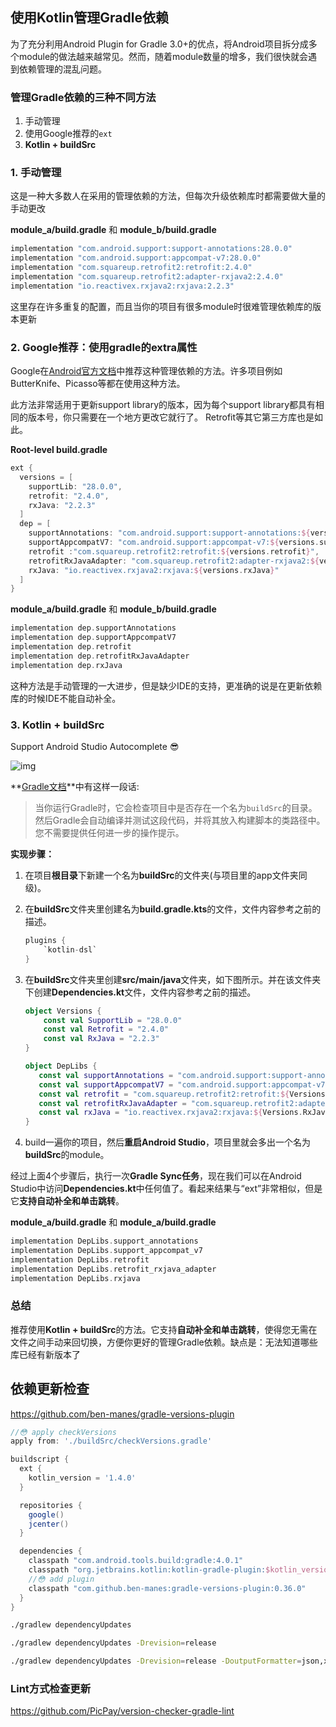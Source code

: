 ## 使用Kotlin管理Gradle依赖

为了充分利用Android Plugin for Gradle 3.0+的优点，将Android项目拆分成多个module的做法越来越常见。然而，随着module数量的增多，我们很快就会遇到依赖管理的混乱问题。

### 管理Gradle依赖的三种不同方法

1. 手动管理
2. 使用Google推荐的`ext`
3. **Kotlin + buildSrc**

### 1. 手动管理

这是一种大多数人在采用的管理依赖的方法，但每次升级依赖库时都需要做大量的手动更改

**module_a/build.gradle** 和 **module_b/build.gradle**

```groovy
implementation "com.android.support:support-annotations:28.0.0"
implementation "com.android.support:appcompat-v7:28.0.0"
implementation "com.squareup.retrofit2:retrofit:2.4.0"
implementation "com.squareup.retrofit2:adapter-rxjava2:2.4.0"
implementation "io.reactivex.rxjava2:rxjava:2.2.3"
```

这里存在许多重复的配置，而且当你的项目有很多module时很难管理依赖库的版本更新

### 2. Google推荐：使用gradle的extra属性

Google在[Android官方文档](https://developer.android.com/studio/build/gradle-tips)中推荐这种管理依赖的方法。许多项目例如ButterKnife、Picasso等都在使用这种方法。

此方法非常适用于更新support library的版本，因为每个support library都具有相同的版本号，你只需要在一个地方更改它就行了。 Retrofit等其它第三方库也是如此。

**Root-level build.gradle**

```groovy
ext {
  versions = [
    supportLib: "28.0.0",
    retrofit: "2.4.0",
    rxJava: "2.2.3"
  ]
  dep = [
    supportAnnotations: "com.android.support:support-annotations:${versions.supportLib}",
    supportAppcompatV7: "com.android.support:appcompat-v7:${versions.supportLib}",
    retrofit :"com.squareup.retrofit2:retrofit:${versions.retrofit}",
    retrofitRxJavaAdapter: "com.squareup.retrofit2:adapter-rxjava2:${versions.retrofit}",
    rxJava: "io.reactivex.rxjava2:rxjava:${versions.rxJava}"
  ]
}
```

**module_a/build.gradle** 和 **module_b/build.gradle**

```groovy
implementation dep.supportAnnotations
implementation dep.supportAppcompatV7
implementation dep.retrofit
implementation dep.retrofitRxJavaAdapter
implementation dep.rxJava
```

这种方法是手动管理的一大进步，但是缺少IDE的支持，更准确的说是在更新依赖库的时候IDE不能自动补全。

### 3. Kotlin + buildSrc

Support Android Studio Autocomplete 😎

![img](https://user-gold-cdn.xitu.io/2018/5/31/163b57650aacdc7d?imageslim)

**[Gradle文档](https://docs.gradle.org/current/userguide/organizing_gradle_projects.html#sec:build_sources)**中有这样一段话:

> 当你运行Gradle时，它会检查项目中是否存在一个名为`buildSrc`的目录。然后Gradle会自动编译并测试这段代码，并将其放入构建脚本的类路径中。您不需要提供任何进一步的操作提示。

**实现步骤：**

1. 在项目**根目录**下新建一个名为**buildSrc**的文件夹(与项目里的app文件夹同级)。
2. 在**buildSrc**文件夹里创建名为**build.gradle.kts**的文件，文件内容参考之前的描述。

   ```groovy
   plugins {
       `kotlin-dsl`
   }
   ```

3. 在**buildSrc**文件夹里创建**src/main/java**文件夹，如下图所示。并在该文件夹下创建**Dependencies.kt**文件，文件内容参考之前的描述。

   ```kotlin
   object Versions {
       const val SupportLib = "28.0.0"
       const val Retrofit = "2.4.0"
       const val RxJava = "2.2.3"
   }

   object DepLibs {
      const val supportAnnotations = "com.android.support:support-annotations:${Versions.SupportLib}"
      const val supportAppcompatV7 = "com.android.support:appcompat-v7:${Versions.SupportLib}"
      const val retrofit = "com.squareup.retrofit2:retrofit:${Versions.Retrofit}"
      const val retrofitRxJavaAdapter = "com.squareup.retrofit2:adapter-rxjava2:${Versions.Retrofit}"
      const val rxJava = "io.reactivex.rxjava2:rxjava:${Versions.RxJava}"
   }
   ```

4. build一遍你的项目，然后**重启Android Studio**，项目里就会多出一个名为**buildSrc**的module。

经过上面4个步骤后，执行一次**Gradle Sync任务**，现在我们可以在Android Studio中访问**Dependencies.kt**中任何值了。看起来结果与“ext”非常相似，但是它**支持自动补全和单击跳转**。

**module_a/build.gradle** 和 **module_a/build.gradle**

```groovy
implementation DepLibs.support_annotations
implementation DepLibs.support_appcompat_v7
implementation DepLibs.retrofit
implementation DepLibs.retrofit_rxjava_adapter
implementation DepLibs.rxjava
```

### 总结

推荐使用**Kotlin + buildSrc**的方法。它支持**自动补全和单击跳转**，使得您无需在文件之间手动来回切换，方便你更好的管理Gradle依赖。缺点是：无法知道哪些库已经有新版本了

## 依赖更新检查

https://github.com/ben-manes/gradle-versions-plugin

```groovy
//😳 apply checkVersions
apply from: './buildSrc/checkVersions.gradle'

buildscript {
  ext {
    kotlin_version = '1.4.0'
  }

  repositories {
    google()
    jcenter()
  }

  dependencies {
    classpath "com.android.tools.build:gradle:4.0.1"
    classpath "org.jetbrains.kotlin:kotlin-gradle-plugin:$kotlin_version"
    //😳 add plugin
    classpath "com.github.ben-manes:gradle-versions-plugin:0.36.0"
  }
}
```

```zsh
./gradlew dependencyUpdates

./gradlew dependencyUpdates -Drevision=release

./gradlew dependencyUpdates -Drevision=release -DoutputFormatter=json,xml,html
```

### Lint方式检查更新

https://github.com/PicPay/version-checker-gradle-lint
